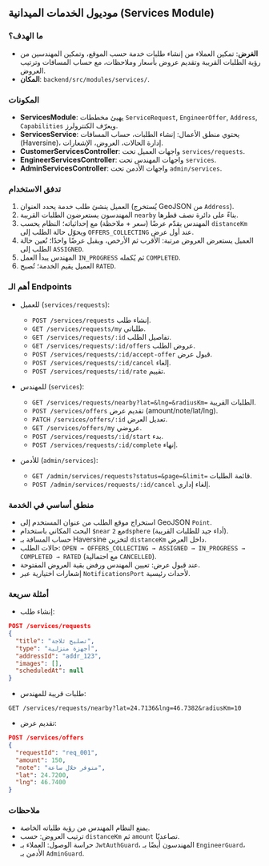 ## موديول الخدمات الميدانية (Services Module)

### ما الهدف؟
- **الغرض**: تمكين العملاء من إنشاء طلبات خدمة حسب الموقع، وتمكين المهندسين من رؤية الطلبات القريبة وتقديم عروض بأسعار وملاحظات، مع حساب المسافات وترتيب العروض.
- **المكان**: `backend/src/modules/services/`.

### المكونات
- **ServicesModule**: يهيئ مخططات `ServiceRequest`, `EngineerOffer`, `Address`, `Capabilities` ويعرّف الكنترولرز.
- **ServicesService**: يحتوي منطق الأعمال: إنشاء الطلبات، حساب المسافات (Haversine)، إدارة الحالات، العروض، الإشعارات.
- **CustomerServicesController**: واجهات العميل تحت `services/requests`.
- **EngineerServicesController**: واجهات المهندس تحت `services`.
- **AdminServicesController**: واجهات الأدمن تحت `admin/services`.

### تدفق الاستخدام
1) العميل ينشئ طلب خدمة يحدد العنوان (يُستخرج GeoJSON من `Address`).
2) المهندسون يستعرضون الطلبات القريبة `nearby` بناءً على دائرة نصف قطرها.
3) المهندس يقدّم عرضًا (سعر + ملاحظة) مع إحداثياته؛ النظام يحسب `distanceKm` ويحوّل حالة الطلب إلى `OFFERS_COLLECTING` عند أول عرض.
4) العميل يستعرض العروض مرتبة: الأقرب ثم الأرخص، ويقبل عرضًا واحدًا؛ تُعين حالة الطلب إلى `ASSIGNED`.
5) المهندس يبدأ العمل `IN_PROGRESS` ثم يُكمله `COMPLETED`.
6) العميل يقيم الخدمة؛ تُصبح `RATED`.

### أهم الـ Endpoints
- للعميل (`services/requests`):
  - `POST /services/requests` إنشاء طلب.
  - `GET /services/requests/my` طلباتي.
  - `GET /services/requests/:id` تفاصيل الطلب.
  - `GET /services/requests/:id/offers` عروض الطلب.
  - `POST /services/requests/:id/accept-offer` قبول عرض.
  - `POST /services/requests/:id/cancel` إلغاء.
  - `POST /services/requests/:id/rate` تقييم.

- للمهندس (`services`):
  - `GET /services/requests/nearby?lat=&lng=&radiusKm=` الطلبات القريبة.
  - `POST /services/offers` تقديم عرض (amount/note/lat/lng).
  - `PATCH /services/offers/:id` تعديل العرض.
  - `GET /services/offers/my` عروضي.
  - `POST /services/requests/:id/start` بدء.
  - `POST /services/requests/:id/complete` إنهاء.

- للأدمن (`admin/services`):
  - `GET /admin/services/requests?status=&page=&limit=` قائمة الطلبات.
  - `POST /admin/services/requests/:id/cancel` إلغاء إداري.

### منطق أساسي في الخدمة
- استخراج موقع الطلب من عنوان المستخدم إلى GeoJSON `Point`.
- البحث المكاني باستخدام `$near` مع `2dsphere` (أداء جيد للطلبات القريبة).
- حساب المسافة بـ Haversine لتخزين `distanceKm` داخل العرض.
- حالات الطلب: `OPEN → OFFERS_COLLECTING → ASSIGNED → IN_PROGRESS → COMPLETED → RATED` (مع احتمالية `CANCELLED`).
- عند قبول عرض: تعيين المهندس ورفض بقية العروض المفتوحة.
- إشعارات اختيارية عبر `NotificationsPort` لأحداث رئيسية.

### أمثلة سريعة
- إنشاء طلب:
```json
POST /services/requests
{
  "title": "تصليح ثلاجة",
  "type": "أجهزة منزلية",
  "addressId": "addr_123",
  "images": [],
  "scheduledAt": null
}
```

- طلبات قريبة للمهندس:
```http
GET /services/requests/nearby?lat=24.7136&lng=46.7382&radiusKm=10
```

- تقديم عرض:
```json
POST /services/offers
{
  "requestId": "req_001",
  "amount": 150,
  "note": "متوفر خلال ساعة",
  "lat": 24.7200,
  "lng": 46.7400
}
```

### ملاحظات
- يمنع النظام المهندس من رؤية طلباته الخاصة.
- ترتيب العروض: حسب `distanceKm` ثم `amount` تصاعديًا.
- حراسة الوصول: العملاء بـ `JwtAuthGuard`، المهندسون أيضًا بـ `EngineerGuard`، الأدمن بـ `AdminGuard`.


